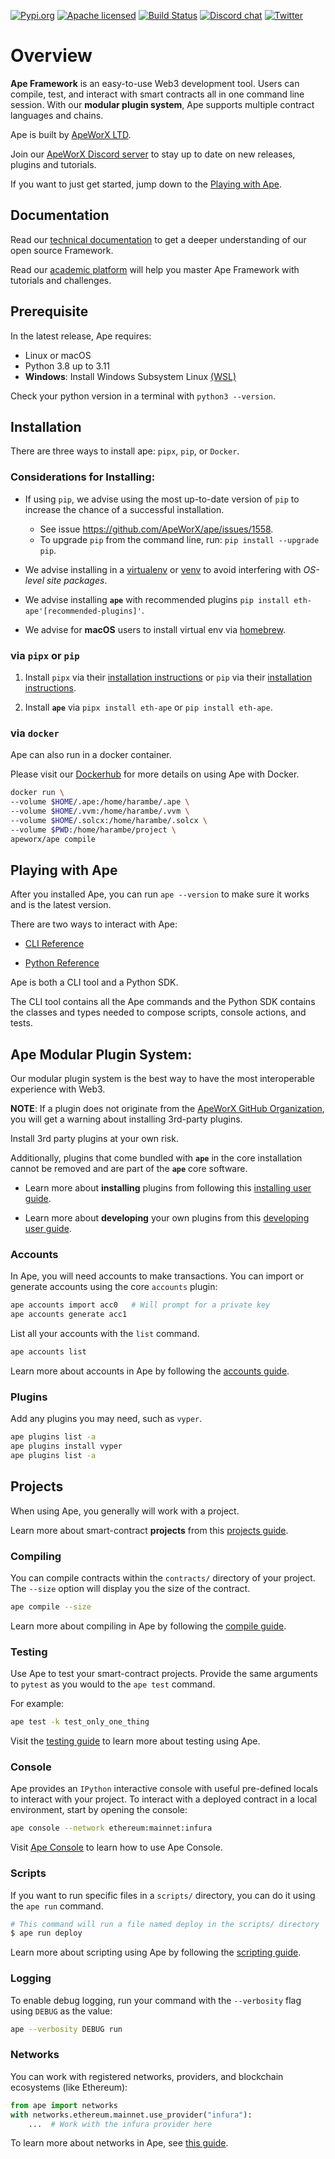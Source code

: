 [![Pypi.org][pypi-badge]][pypi-url]
[![Apache licensed][licence-badge]][licence-url]
[![Build Status][actions-badge]][actions-url]
[![Discord chat][discord-badge]][discord-url]
[![Twitter][twitter-badge]][twitter-url]

# Overview

**Ape Framework** is an easy-to-use Web3 development tool.
Users can compile, test, and interact with smart contracts all in one command line session.
With our **modular plugin system**, Ape supports multiple contract languages and chains.

Ape is built by [ApeWorX LTD](https://www.apeworx.io/).

Join our [ApeWorX Discord server][discord-url] to stay up to date on new releases, plugins and tutorials.

If you want to just get started, jump down to the [Playing with Ape](#playing-with-ape).

## Documentation

Read our [technical documentation](https://docs.apeworx.io/ape/stable/) to get a deeper understanding of our open source Framework.

Read our [academic platform](https://academy.apeworx.io/) will help you master Ape Framework with tutorials and challenges.

## Prerequisite

In the latest release, Ape requires:

- Linux or macOS
- Python 3.8 up to 3.11
- **Windows**: Install Windows Subsystem Linux [(WSL)](https://docs.microsoft.com/en-us/windows/wsl/install)

Check your python version in a terminal with `python3 --version`.

## Installation

There are three ways to install ape: `pipx`, `pip`, or `Docker`.

### Considerations for Installing:

- If using `pip`, we advise using the most up-to-date version of `pip` to increase the chance of a successful installation.

  - See issue https://github.com/ApeWorX/ape/issues/1558.
  - To upgrade `pip` from the command line, run: `pip install --upgrade pip`.

- We advise installing in a [virtualenv](https://pypi.org/project/virtualenv/) or [venv](https://docs.python.org/3/library/venv.html) to avoid interfering with *OS-level site packages*.

- We advise installing **`ape`** with recommended plugins `pip install eth-ape'[recommended-plugins]'`.

- We advise for **macOS** users to install virtual env via [homebrew](https://formulae.brew.sh/formula/virtualenv).

### via `pipx` or `pip`

1. Install `pipx` via their [installation instructions](https://pypa.github.io/pipx/) or `pip` via their [installation instructions](https://pip.pypa.io/en/stable/cli/pip_install/).

2. Install **`ape`** via `pipx install eth-ape` or `pip install eth-ape`.

### via `docker`

Ape can also run in a docker container.

Please visit our [Dockerhub](https://hub.docker.com/repository/docker/apeworx/ape) for more details on using Ape with Docker.

```bash
docker run \
--volume $HOME/.ape:/home/harambe/.ape \
--volume $HOME/.vvm:/home/harambe/.vvm \
--volume $HOME/.solcx:/home/harambe/.solcx \
--volume $PWD:/home/harambe/project \
apeworx/ape compile
```

## Playing with Ape

After you installed Ape, you can run `ape --version` to make sure it works and is the latest version.

There are two ways to interact with Ape:

- [CLI Reference](https://docs.apeworx.io/ape/latest/index.html)

- [Python Reference](https://docs.apeworx.io/ape/latest/index.html)

Ape is both a CLI tool and a Python SDK.

The CLI tool contains all the Ape commands and the Python SDK contains the classes and types needed to compose scripts, console actions, and tests.

## **Ape Modular Plugin System:**

Our modular plugin system is the best way to have the most interoperable experience with Web3.

**NOTE**: If a plugin does not originate from the [ApeWorX GitHub Organization](https://github.com/ApeWorX?q=ape&type=all), you will get a warning about installing 3rd-party plugins.

Install 3rd party plugins at your own risk.

Additionally, plugins that come bundled with **`ape`** in the core installation cannot be removed and are part of the **`ape`** core software.

- Learn more about **installing** plugins from following this [installing user guide](https://docs.apeworx.io/ape/stable/userguides/installing_plugins.html).

- Learn more about **developing** your own plugins from this [developing user guide](https://docs.apeworx.io/ape/stable/userguides/developing_plugins.html).

### Accounts

In Ape, you will need accounts to make transactions.
You can import or generate accounts using the core `accounts` plugin:

```bash
ape accounts import acc0   # Will prompt for a private key
ape accounts generate acc1
```

List all your accounts with the `list` command.

```bash
ape accounts list
```

Learn more about accounts in Ape by following the [accounts guide](https://docs.apeworx.io/ape/stable/userguides/accounts.html).

### Plugins

Add any plugins you may need, such as `vyper`.

```bash
ape plugins list -a
ape plugins install vyper
ape plugins list -a
```

## Projects

When using Ape, you generally will work with a project.

Learn more about smart-contract **projects** from this [projects guide](https://docs.apeworx.io/ape/stable/userguides/projects.html).

### Compiling

You can compile contracts within the `contracts/` directory of your project.
The `--size` option will display you the size of the contract.

```bash
ape compile --size
```

Learn more about compiling in Ape by following the [compile guide](https://docs.apeworx.io/ape/stable/userguides/compile.html).

### Testing

Use Ape to test your smart-contract projects.
Provide the same arguments to `pytest` as you would to the `ape test` command.

For example:

```bash
ape test -k test_only_one_thing
```

Visit the [testing guide](https://docs.apeworx.io/ape/stable/userguides/testing.html) to learn more about testing using Ape.

### Console

Ape provides an `IPython` interactive console with useful pre-defined locals to interact with your project.
To interact with a deployed contract in a local environment, start by opening the console:

```bash
ape console --network ethereum:mainnet:infura
```

Visit [Ape Console](https://docs.apeworx.io/ape/stable/commands/console.html) to learn how to use Ape Console.

### Scripts

If you want to run specific files in a `scripts/` directory, you can do it using the `ape run` command.

```bash
# This command will run a file named deploy in the scripts/ directory
$ ape run deploy
```

Learn more about scripting using Ape by following the [scripting guide](https://docs.apeworx.io/ape/stable/userguides/scripts.html).

### Logging

To enable debug logging, run your command with the `--verbosity` flag using `DEBUG` as the value:

```bash
ape --verbosity DEBUG run
```

### Networks

You can work with registered networks, providers, and blockchain ecosystems (like Ethereum):

```python
from ape import networks
with networks.ethereum.mainnet.use_provider("infura"):
    ...  # Work with the infura provider here
```

To learn more about networks in Ape, see [this guide](https://docs.apeworx.io/ape/stable/commands/networks.html).

[actions-badge]: https://github.com/ApeWorX/ape/actions/workflows/test.yaml/badge.svg
[actions-url]: https://github.com/ApeWorX/ape/actions?query=branch%3Amain+event%3Apush
[discord-badge]: https://img.shields.io/discord/922917176040640612.svg?logo=discord&style=flat-square
[discord-url]: https://discord.gg/apeworx
[licence-badge]: https://img.shields.io/github/license/ApeWorX/ape?color=blue
[licence-url]: https://github.com/ApeWorX/ape/blob/main/LICENSE
[pypi-badge]: https://img.shields.io/pypi/dm/eth-ape?label=pypi.org
[pypi-url]: https://pypi.org/project/eth-ape/
[twitter-badge]: https://img.shields.io/twitter/follow/ApeFramework
[twitter-url]: https://twitter.com/ApeFramework
